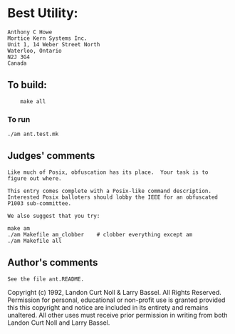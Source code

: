 # Best Utility:

	Anthony C Howe
	Mortice Kern Systems Inc.
	Unit 1, 14 Weber Street North
	Waterloo, Ontario
	N2J 3G4
	Canada

## To build:

        make all

### To run

	./am ant.test.mk

## Judges' comments


    Like much of Posix, obfuscation has its place.  Your task is to
    figure out where.

    This entry comes complete with a Posix-like command description.
    Interested Posix balloters should lobby the IEEE for an obfuscated 
    P1003 sub-committee.

    We also suggest that you try:

	make am
	./am Makefile am_clobber	# clobber everything except am
	./am Makefile all

## Author's comments

    See the file ant.README.

Copyright (c) 1992, Landon Curt Noll & Larry Bassel.
All Rights Reserved.  Permission for personal, educational or non-profit use is
granted provided this this copyright and notice are included in its entirety
and remains unaltered.  All other uses must receive prior permission in writing
from both Landon Curt Noll and Larry Bassel.
